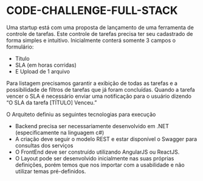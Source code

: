 # CODE-CHALLENGE-FULL-STACK


Uma startup está com uma proposta de lançamento de uma ferramenta de controle de tarefas. Este
controle de tarefas precisa ter seu cadastrado de forma simples e intuitivo.
Inicialmente conterá somente 3 campos o formulário:

- Título
- SLA (em horas corridas)
- E Upload de 1 arquivo

Para listagem precisamos garantir a exibição de todas as tarefas e a possibilidade de filtros de tarefas
que já foram concluídas.
Quando a tarefa vencer o SLA é necessário enviar uma notificação para o usuário dizendo “O SLA da
tarefa [TÍTULO] Venceu.”

O Arquiteto definiu as seguintes tecnologias para execução

- Backend precisa ser necessariamente desenvolvido em .NET (especificamente na linguagem c#)
- A criação deve seguir o modelo REST e estar disponível o Swagger para consultas dos serviços
- O FrontEnd deve ser construído utilizando AngularJS ou ReactJS.
 - O Layout pode ser desenvolvido inicialmente nas suas próprias definições, porém temos que nos
importar com a usabilidade e não utilizar temas pré-definidos.